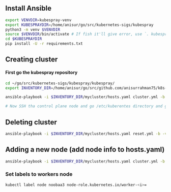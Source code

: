 ## Install Ansible
```bash
export VENVDIR=kubespray-venv
export KUBESPRAYDIR=/home/anisur/go/src/kubernetes-sigs/kubespray
python3 -m venv $VENVDIR
source $VENVDIR/bin/activate # If fish it'll give error, use `. kubespray-venv/bin/activate.fish`
cd $KUBESPRAYDIR
pip install -U -r requirements.txt
```

## Creating cluster

#### First go the kubespray repository 
```bash
cd ~/go/src/kubernetes-sigs/kubespray/kubespray/
export INVENTORY_DIR=/home/anisur/go/src/github.com/anisurrahman75/k8s-notes/k8s-inventory/inventory/

ansible-playbook -i $INVENTORY_DIR/mycluster/hosts.yaml cluster.yml -b -v --become --become-user=root --private-key=~/.ssh/id_rsa

# Now SSH tha control plane node and go /etc/kuberentes directory and get the admin.conf file
```

## Deleting cluster
```bash
ansible-playbook -i $INVENTORY_DIR/mycluster/hosts.yaml reset.yml -b -v --become --become-user=root --private-key=~/.ssh/id_rsa
```

## Adding a new node (add node info to hosts.yaml)
```bash
ansible-playbook -i $INVENTORY_DIR/mycluster/hosts.yaml cluster.yml -b -v --become --become-user=root --private-key=~/.ssh/id_rsa -l noobaa3
```


### Set labels to workers node
```bash
kubectl label node noobaa3 node-role.kubernetes.io/worker-<i>=
```